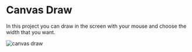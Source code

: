 # Canvas Draw

In this project you can draw in the screen with your mouse and choose the width that you want.


![canvas draw](https://user-images.githubusercontent.com/66093149/121382797-db570280-c93e-11eb-990d-3a24d9487f5d.png)
